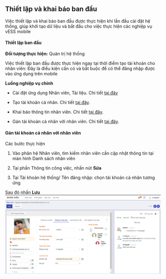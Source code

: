 ## Thiết lập và khai báo ban đầu

Việc thiết lập và khai báo ban đầu được thực hiện khi lần đầu cài đặt hệ thống, giúp khởi tạo dữ liệu và bắt đầu cho việc thực hiện các nghiệp vụ vESS mobile

#### Thiết lập ban đầu

**Đối tượng thực hiện:** Quản trị hệ thống

Việc thiết lập ban đầu được thực hiện ngay tại thời điểm tạo tài khoản cho nhân viên: Đây là điều kiện cần có và bắt buộc để có thể đăng nhập được vào ứng dụng trên mobile

**Luồng nghiệp vụ chính**

* Cài đặt ứng dụng Nhân viên, Tài liệu. Chi tiết <u>[tại đây](../../saas/saas/#ang-ky-va-cai-at-cac-ung-dung)</u>

* Tạo tài khoản cá nhân. Chi tiết <u>[tại đây](../../hrm/employee/#tao-tai-khoan)</u>.

* Khai báo thông tin nhân viên. Chi tiết <u>[tại đây](../../hrm/employee/#them-moi-ho-so-nhan-vien)</u>.

* Gán tài khoản cá nhân với nhân viên. Chi tiết <u>[tại đây](#gan-tai-khoan-ca-nhan-voi-nhan-vien)</u>.

#### Gán tài khoản cá nhân với nhân viên

Các bước thực hiện

1. Vào phân hệ Nhân viên, tìm kiếm nhân viên cần cập nhật thông tin tại màn hình Danh sách nhân viên

2. Tại phần Thông tin công việc, nhấn nút **Sửa**

3. Tại Tài khoản hệ thống/ Tên đăng nhập: chọn tài khoản cá nhân tương ứng

Sau đó nhấn **Lưu**
![](picture/PIC_DW_Mobile_gan_nhan_vien1.png)



